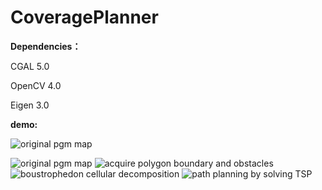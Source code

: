 # CoveragePlanner

**Dependencies：**

CGAL 5.0

OpenCV 4.0

Eigen 3.0

**demo:**

![original pgm map](https://github.com/RicheyHuang/CoveragePlanner/blob/master/result/result.gif)

![original pgm map](https://github.com/RicheyHuang/CoveragePlanner/blob/master/data/basement.png)
![acquire polygon boundary and obstacles](https://github.com/RicheyHuang/CoveragePlanner/blob/master/result/basement_contour.png)
![boustrophedon cellular decomposition](https://github.com/RicheyHuang/CoveragePlanner/blob/master/result/basement_decomposition.png)
![path planning by solving TSP](https://github.com/RicheyHuang/CoveragePlanner/blob/master/result/basement_path.png)
